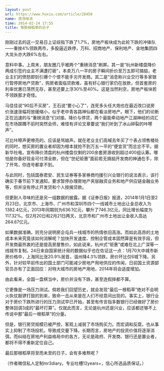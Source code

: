 ```yaml
---
layout: post
url: https://www.huxiu.com/article/28458
name: 煲汤味浓
time: 2014-02-24 17:55
title: 等那根稻草的日子
---
```

刚刚过去的这一交易日上证综指下跌了1.7%，房地产板块成为此轮下跌的冲锋队——重挫4%领跌两市，多股逼近跌停，万科、招商地产、保利地产、金地集团四大龙头亦大跌6%左右。

意料中事。上周末，朋友圈几乎被两个“重磅消息”刷屏。其一是“杭州新楼盘降价两成引签约业主不满遭打砸”，本卖万八一平的房子瞬间折价至万五即可搞掂，老业主们的愤怒即刻引爆个个恨不能手刃开发商。其二是“消息称兴业交行等多家银行暂停房地产贷款”，购房者面临贷款难，虽有好心银行家仍在放款，但首套房的利率优惠已荡然无存，甚至还要上浮30%至40%。这是当然利空，房地产板块若不领跌那才奇怪。

马佳佳说“90后不买房”，王石说“要小心了”，连死多头任大炮也在最近改口说房价涨速涨幅将放缓缩小，似乎老中青各路神仙都在看淡房地产。眼下，他们的论断正在迅速的与“重磅消息”们对接。降价与停贷，两个最能牵动地产江湖神经的词汇在市场踯躅不前时突然会师，难怪有评论文章要说“我们听到了冰山碎裂的咔嚓声”。

可比咔嚓声更嘹亮的，应该是骂娘声。就在老业主们高喊去年买了个表占领售楼处的同时，想买房的置业者却因为根本就抢不到万五一平的“便宜货”而忿忿不平。据新华社电，宣布降价清盘的杭州楼盘仅剩的200余套房源收到超过400组认筹。哪怕是你备好现金可付清全款，但在“世纪钜惠”面前若无搞掂开发商的神通在手，除了开骂，你连号都拿不到。

与此同时，包括国泰君安、民生证券等多家券商均援引兴业银行的说法表示，该行确实于春节前下发通知，要求暂停办理房地产夹层融资业务和地产供应链金融业务等，但并没有停止开发贷和个人按揭贷款。

但更耐人寻味的还是另一组数据的披露。据《证券日报》报道，2014年1月1日至2月23日，北京市、上海市、广州市和深圳市四个一线城市土地出让金总收入为1382.4亿元，2013年同期则为636.1亿元，攀升了746.3亿元，同比增长幅度为117.32%。仅2月20日和2月21日两天，北京市和广州市土地出让金收入高达264.67亿元。

如果数据准确，则充分说明房企屯兵一线城市的热情依旧高涨。而如此高昂的土地成本未来究竟该如何消解呢？加快开发速度、控制企管成本固然算是有效手段，但开发商最热衷的还是提高房屋售价。如此说来，杭州式“钜惠”或难在北上广深等一线城市复制。24日来自国家统计局的数据似乎也在佐证这一点：1月70大中城市新房价格中，上海同比涨20.9%居首，温州降4.3%领跌，房价环比仅6城下降。另外，针对较早前传出的国土部门可能减少房地产用地供应的传闻，日前国土资源部官员亦有了正面回应：对特大城市的房地产用地，2014年将会适度增加。

由此看来，全国一盘棋当中，房价并没有下跌，甚至连假摔都不算。

它更像是一场压力测试。倘若我们回望历史，就会发现“最后一根稻草”绝对不会明火执仗敲锣打鼓的到来，致命一击从来是在人们不经意间出现的。事实上，银行业对于房价下跌所进行的压力测试早已开始，甚至有传言指多数银行已经做好了房价整体回调3成的“最坏打算”。仅就此而言，无论是杭州还是兴业，应该都还够不上传说中那“最后一根稻草”的分量。

但是，银行房贷规模已被严控，客观上减弱了市场购买力。而宏调和反腐，也从事实上抑制了市场投机，导致成交量下降。长期而言，房地产的投资价值将逐渐消弭。而纠结在房地产利益格局中的各方，无论是政府、开发商、银行还是置业者，都将不得不重新定位自己。

最后那根稻草将至而未至的日子，会有多难熬呢？

（作者微信私人定制mr3diary。专业吐槽12years+，信心所选品质保证。）

